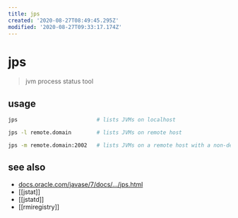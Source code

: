 ```yaml
---
title: jps
created: '2020-08-27T08:49:45.295Z'
modified: '2020-08-27T09:33:17.174Z'
---
```


# jps

> jvm process status tool

## usage
```sh
jps                         # lists JVMs on localhost

jps -l remote.domain        # lists JVMs on remote host

jps -m remote.domain:2002   # lists JVMs on a remote host with a non-default port for the RMI registry
```

## see also
- [docs.oracle.com/javase/7/docs/.../jps.html](https://docs.oracle.com/javase/7/docs/technotes/tools/share/jps.html)
- [[jstat]]
- [[jstatd]]
- [[rmiregistry]]

